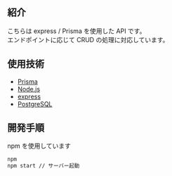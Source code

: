 ## 紹介

こちらは express / Prisma を使用した API です。  
エンドポイントに応じて CRUD の処理に対応しています。

## 使用技術

- [Prisma](https://www.prisma.io/)
- [Node.js](https://nodejs.org/ja)
- [express](https://expressjs.com/ja/)
- [PostgreSQL](https://www.postgresql.org/)

## 開発手順

npm を使用しています

```bash
npm
npm start // サーバー起動
```
